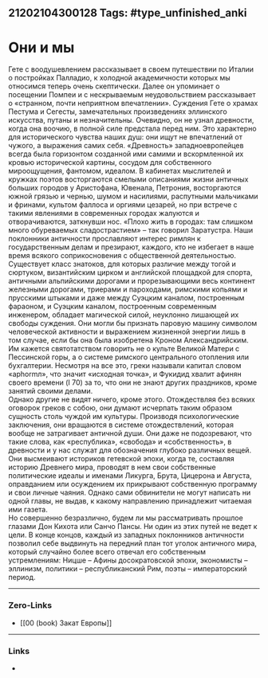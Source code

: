 21202104300128
Tags: #type_unfinished_anki 
---
# Они и мы

Гете с воодушевлением рассказывает в своем путешествии по Италии о постройках Палладио, к холодной академичности которых мы относимся теперь очень скептически. Далее он упоминает о посещении Помпеи и с нескрываемым неудовольствием рассказывает о «странном, почти неприятном впечатлении». Суждения Гете о храмах Пестума и Сегесты, замечательных произведениях эллинского искусства, путаны и незначительны. Очевидно, он не узнал древности, когда она воочию, в полной силе предстала перед ним. Это характерно для исторического чувства наших душ: они ищут не впечатлений от чужого, а выражения самих себя. «Древность» западноевропейцев всегда была горизонтом созданной ими самими и вскормленной их кровью исторической картины, сосудом для собственного мироощущения, фантомом, идеалом. В кабинетах мыслителей и кружках поэтов восторгаются смелыми описаниями жизни античных больших городов у Аристофана, Ювенала, Петрония, восторгаются южной грязью и чернью, шумом и насилиями, распутными мальчиками и фринами, культом фаллоса и оргиями цезарей, но при встрече с такими явлениями в современных городах жалуются и отворачиваются, заткнувши нос. «Плохо жить в городах: там слишком много обуреваемых сладострастием» – так говорил Заратустра. Наши поклонники античности прославляют интерес римлян к государственным делам и презирают, каждого, кто не избегает в наше время всякого соприкосновения с общественной деятельностью. Существует класс знатоков, для которых различие между тогой и сюртуком, византийским цирком и английской площадкой для спорта, античными альпийскими дорогами и прорезывающими весь континент железными дорогами, триерами и пароходами, римскими копьями и прусскими штыками и даже между Суэцким каналом, построенным фараоном, и Суэцким каналом, построенным современным инженером, обладает магической силой, неуклонно лишающей их свободы суждения. Они могли бы признать паровую машину символом человеческой активности и выражением жизненной энергии лишь в том случае, если бы она была изобретена Кроном Александрийским. Им кажется святотатством говорить не о культе Великой Матери с Пессинской горы, а о системе римского центрального отопления или бухгалтерии. Несмотря на все это, греки называли капитал словом «aphormл», что значит «исходная точка», и Фукидид хвалит афинян своего времени (I 70) за то, что они не знают других праздников, кроме занятий своими делами.<br>Однако другие не видят ничего, кроме этого. Отождествляя без всяких оговорок греков с собою, они думают исчерпать таким образом сущность столь чуждой им культуры. Производя психологические заключения, они вращаются в системе отождествлений, которая вообще не затрагивает античной души. Они даже не подозревают, что такие слова, как «республика», «свобода» и «собственность», в древности и у нас служат для обозначения глубоко различных вещей. Они высмеивают историков гетевской эпохи, когда те, составляя историю Древнего мира, проводят в нем свои собственные политические идеалы и именами Ликурга, Брута, Цицерона и Августа, оправданием или осуждением их прикрывают собственную программу и свои личные чаяния. Однако сами обвинители не могут написать ни одной главы, не выдав, к какому направлению принадлежит читаемая ими газета.<br>Но совершенно безразлично, будем ли мы рассматривать прошлое глазами Дон Кихота или Санчо Пансы. Ни один из этих путей не ведет к цели. В конце концов, каждый из западных поклонников античности позволил себе выдвинуть на передний план тот уголок античного мира, который случайно более всего отвечал его собственным устремлениям: Ницше – Афины досократовской эпохи, экономисты – эллинизм, политики – республиканский Рим, поэты – императорский период.

---
### Zero-Links
- [[00 (book) Закат Европы]]
---
### Links
-